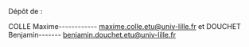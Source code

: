 Dépôt de :

COLLE Maxime------------ maxime.colle.etu@univ-lille.fr
et 
DOUCHET Benjamin-------  benjamin.douchet.etu@univ-lille.fr
